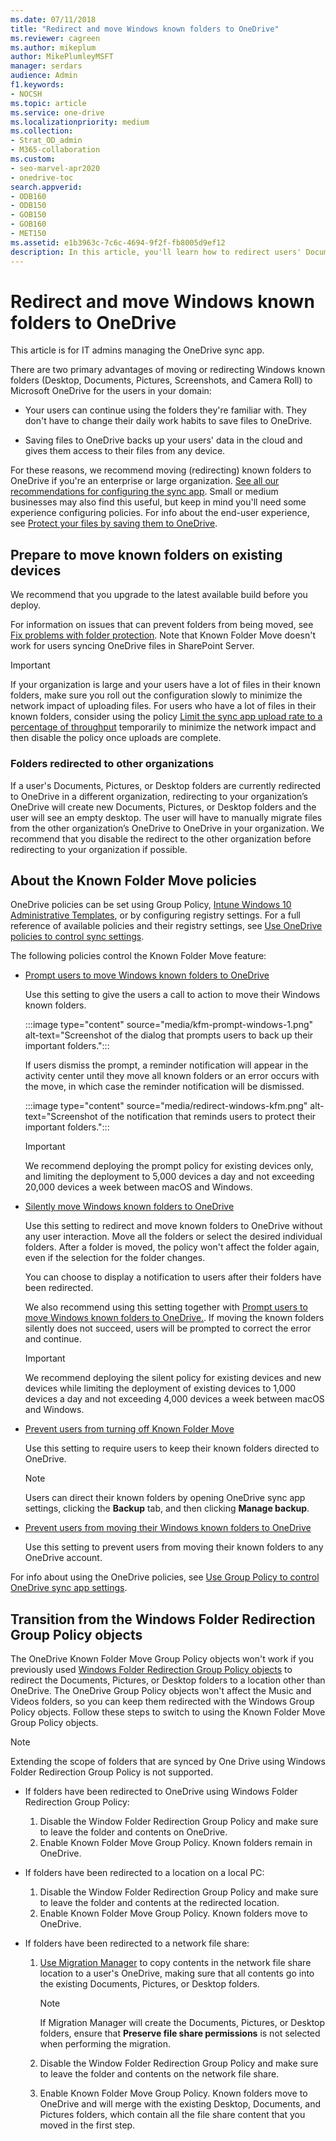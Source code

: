 ```yaml
---
ms.date: 07/11/2018
title: "Redirect and move Windows known folders to OneDrive"
ms.reviewer: cagreen
ms.author: mikeplum
author: MikePlumleyMSFT
manager: serdars
audience: Admin
f1.keywords:
- NOCSH
ms.topic: article
ms.service: one-drive
ms.localizationpriority: medium
ms.collection:
- Strat_OD_admin
- M365-collaboration
ms.custom:
- seo-marvel-apr2020
- onedrive-toc
search.appverid:
- ODB160
- ODB150
- GOB150
- GOB160
- MET150
ms.assetid: e1b3963c-7c6c-4694-9f2f-fb8005d9ef12
description: In this article, you'll learn how to redirect users' Documents folders or other known folders to OneDrive.
---
```


# Redirect and move Windows known folders to OneDrive

This article is for IT admins managing the OneDrive sync app.

There are two primary advantages of moving or redirecting Windows known folders (Desktop, Documents, Pictures, Screenshots, and Camera Roll) to Microsoft OneDrive for the users in your domain:

- Your users can continue using the folders they're familiar with. They don't have to change their daily work habits to save files to OneDrive.

- Saving files to OneDrive backs up your users' data in the cloud and gives them access to their files from any device.

For these reasons, we recommend moving (redirecting) known folders to OneDrive if you're an enterprise or large organization. [See all our recommendations for configuring the sync app](ideal-state-configuration.md). Small or medium businesses may also find this useful, but keep in mind you'll need some experience configuring policies. For info about the end-user experience, see [Protect your files by saving them to OneDrive](https://support.office.com/article/d61a7930-a6fb-4b95-b28a-6552e77c3057).

## Prepare to move known folders on existing devices

We recommend that you upgrade to the latest available build before you deploy.

For information on issues that can prevent folders from being moved, see [Fix problems with folder protection](https://support.office.com/article/d61a7930-a6fb-4b95-b28a-6552e77c3057#BKMK_FixProblems). Note that Known Folder Move doesn't work for users syncing OneDrive files in SharePoint Server.

> [!IMPORTANT]
> If your organization is large and your users have a lot of files in their known folders, make sure you roll out the configuration slowly to minimize the network impact of uploading files. For users who have a lot of files in their known folders, consider using the policy [Limit the sync app upload rate to a percentage of throughput](use-group-policy.md#limit-the-sync-app-upload-rate-to-a-percentage-of-throughput) temporarily to minimize the network impact and then disable the policy once uploads are complete.

### Folders redirected to other organizations

If a user's Documents, Pictures, or Desktop folders are currently redirected to OneDrive in a different organization, redirecting to your organization’s OneDrive will create new Documents, Pictures, or Desktop folders and the user will see an empty desktop. The user will have to manually migrate files from the other organization’s OneDrive to OneDrive in your organization. We recommend that you disable the redirect to the other organization before redirecting to your organization if possible.

## About the Known Folder Move policies

OneDrive policies can be set using Group Policy, [Intune Windows 10 Administrative Templates](configure-sync-intune.md), or by configuring registry settings. For a full reference of available policies and their registry settings, see [Use OneDrive policies to control sync settings](use-group-policy.md).

The following policies control the Known Folder Move feature:

- [Prompt users to move Windows known folders to OneDrive](use-group-policy.md#prompt-users-to-move-windows-known-folders-to-onedrive)

    Use this setting to give the users a call to action to move their Windows known folders.

    :::image type="content" source="media/kfm-prompt-windows-1.png" alt-text="Screenshot of the dialog that prompts users to back up their important folders.":::

    If users dismiss the prompt, a reminder notification will appear in the activity center until they move all known folders or an error occurs with the move, in which case the reminder notification will be dismissed.

    :::image type="content" source="media/redirect-windows-kfm.png" alt-text="Screenshot of the notification that reminds users to protect their important folders.":::

    > [!IMPORTANT]
    > We recommend deploying the prompt policy for existing devices only, and limiting the deployment to 5,000 devices a day and not exceeding 20,000 devices a week between macOS and Windows.

- [Silently move Windows known folders to OneDrive](use-group-policy.md#silently-move-windows-known-folders-to-onedrive)

  Use this setting to redirect and move known folders to OneDrive without any user interaction. Move all the folders or select the desired individual folders. After a folder is moved, the policy won't affect the folder again, even if the selection for the folder changes.

  You can choose to display a notification to users after their folders have been redirected.

  We also recommend using this setting together with [Prompt users to move Windows known folders to OneDrive.](use-group-policy.md#prompt-users-to-move-windows-known-folders-to-onedrive). If moving the known folders silently does not succeed, users will be prompted to correct the error and continue.

  > [!IMPORTANT]
  > We recommend deploying the silent policy for existing devices and new devices while limiting the deployment of existing devices to 1,000 devices a day and not exceeding 4,000 devices a week between macOS and Windows.

- [Prevent users from turning off Known Folder Move](use-group-policy.md#prevent-users-from-redirecting-their-windows-known-folders-to-their-pc)

    Use this setting to require users to keep their known folders directed to OneDrive.

    > [!NOTE]
    > Users can direct their known folders by opening OneDrive sync app settings, clicking the **Backup** tab, and then clicking **Manage backup**.

- [Prevent users from moving their Windows known folders to OneDrive](use-group-policy.md#prevent-users-from-moving-their-windows-known-folders-to-onedrive)

    Use this setting to prevent users from moving their known folders to any OneDrive account.

For info about using the OneDrive policies, see [Use Group Policy to control OneDrive sync app settings](use-group-policy.md).

## Transition from the Windows Folder Redirection Group Policy objects

The OneDrive Known Folder Move Group Policy objects won't work if you previously used [Windows Folder Redirection Group Policy objects](/windows-server/storage/folder-redirection/deploy-folder-redirection) to redirect the Documents, Pictures, or Desktop folders to a location other than OneDrive. The OneDrive Group Policy objects won't affect the Music and Videos folders, so you can keep them redirected with the Windows Group Policy objects. Follow these steps to switch to using the Known Folder Move Group Policy objects.

> [!NOTE]
> Extending the scope of folders that are synced by One Drive using Windows Folder Redirection Group Policy is not supported.
- If folders have been redirected to OneDrive using Windows Folder Redirection Group Policy:

  1. Disable the Window Folder Redirection Group Policy and make sure to leave the folder and contents on OneDrive.
  2. Enable Known Folder Move Group Policy. Known folders remain in OneDrive.

- If folders have been redirected to a location on a local PC:

  1. Disable the Window Folder Redirection Group Policy and make sure to leave the folder and contents at the redirected location.
  2. Enable Known Folder Move Group Policy. Known folders move to OneDrive.

- If folders have been redirected to a network file share:
  
  1. [Use Migration Manager](/sharepointmigration/mm-get-started) to copy contents in the network file share location to a user's OneDrive, making sure that all contents go into the existing Documents, Pictures, or Desktop folders.

     > [!NOTE]
     > If Migration Manager will create the Documents, Pictures, or Desktop folders, ensure that **Preserve file share permissions** is not selected when performing the migration.

  2. Disable the Window Folder Redirection Group Policy and make sure to leave the folder and contents on the network file share.
  3. Enable Known Folder Move Group Policy. Known folders move to OneDrive and will merge with the existing Desktop, Documents, and Pictures folders, which contain all the file share content that you moved in the first step.


